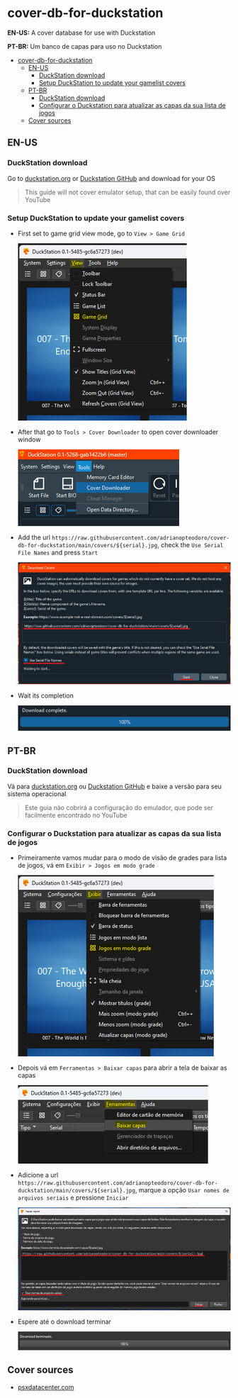 # cover-db-for-duckstation

**EN-US:** A cover database for use with Duckstation

**PT-BR:** Um banco de capas para uso no Duckstation

- [cover-db-for-duckstation](#cover-db-for-duckstation)
  - [EN-US](#en-us)
    - [DuckStation download](#duckstation-download)
    - [Setup DuckStation to update your gamelist covers](#setup-duckstation-to-update-your-gamelist-covers)
  - [PT-BR](#pt-br)
    - [DuckStation download](#duckstation-download-1)
    - [Configurar o Duckstation para atualizar as capas da sua lista de jogos](#configurar-o-duckstation-para-atualizar-as-capas-da-sua-lista-de-jogos)
  - [Cover sources](#cover-sources)


## EN-US

### DuckStation download

Go to [duckstation.org](https://www.duckstation.org/) or [Duckstation GitHub](https://github.com/stenzek/duckstation/releases/tag/latest) and download for your OS
> This guide will not cover emulator setup, that can be easily found over YouTube

### Setup DuckStation to update your gamelist covers

- First set to game grid view mode, go to `View > Game Grid`

  ![View > Game Grid](assets/duckstation-show-grid.png)

- After that go to `Tools > Cover Downloader` to open cover downloader window
  
  ![Tools > Cover Downloader](assets/duckstation-step1.png)

- Add the url `https://raw.githubusercontent.com/adrianopteodoro/cover-db-for-duckstation/main/covers/${serial}.jpg`, check the `Use Serial File Names` and press `Start`
  
  ![Cover Downloader Settings](assets/duckstation-step2.png)

- Wait its completion
  
  ![Cover Downloader Completed](assets/duckstation-step3.png)

## PT-BR

### DuckStation download

Vá para [duckstation.org](https://www.duckstation.org/) ou [Duckstation GitHub](https://github.com/stenzek/duckstation/releases/tag/latest) e baixe a versão para seu sistema operacional
> Este guia não cobrirá a configuração do emulador, que pode ser facilmente encontrado no YouTube

### Configurar o Duckstation para atualizar as capas da sua lista de jogos

- Primeiramente vamos mudar para o modo de visão de grades para lista de jogos, vá em `Exibir > Jogos em modo grade`

  ![View > Game Grid](assets/duckstation-show-grid-br.png)

- Depois vá em `Ferramentas > Baixar capas` para abrir a tela de baixar as capas
  
  ![Ferramentas > Baixar capas](assets/duckstation-step1-br.png)

- Adicione a url `https://raw.githubusercontent.com/adrianopteodoro/cover-db-for-duckstation/main/covers/${serial}.jpg`, marque a opção `Usar nomes de arquivos seriais` e pressione `Iniciar`
  
  ![Configurações do baixador de capas](assets/duckstation-step2-br.png)

- Espere até o download terminar
  
  ![Download de capas concluido](assets/duckstation-step3-br.png)
  
## Cover sources

- [psxdatacenter.com](https://psxdatacenter.com/sitenews.html)
